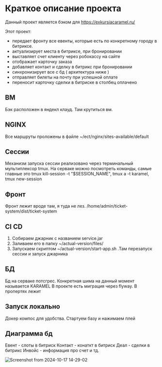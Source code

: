 # Краткое описание проекта

Данный проект является бэком для https://exkursiacaramel.ru/

Этот проект:
- передает фронту все евенты, которые есть по конкретному городу в битриксе.
- актуализирует места в битриксе, при бронировании
- выставляет счет клиенту через робокассу на сайте
- отображает карточку заказа
- добавляет контакт и сделку в битрикс при бронировании
- синхронизирует все с бд ( архитектура ниже )
- отправляет билеты на почту при успешной оплате
- переносит карточку сделки в битриске в столбец оплачено

## ВМ

Бэк расположен в яндекл клауд. Там крутиться вм.

## NGINX

Все маршруты проложены в файле ~/ect/nginx/sites-available/default

## Сессии

Механизм запуска сессии реализовано через терминальный мультиплексор tmux. 
На серваке можно посмотреть команды, самые главные это tmux kill-session -t "$SESSION_NAME", tmux a -t karamel, tmux new-session

## Фронт

Фронт лежит вроде там, я туда не лез. /home/admin/ticket-system/dist/ticket-system

## CI CD

1. Собираем джарник с названием service.jar
2. Заливаем его в папку ~/actual-version/files/
3. Запускаем скриптом  ~/actual-version/start-app.sh .Там перезапуск сессии и запуск джарника

## БД

Бд на серваке потсгрес. Конкретная шима на данный момент называется KARAMEL
В проекте есть миграция через flyway. В пропертях лежит

## Запуск локально
Докер компос для удобства. Стартуем базу и нажимаем плей

## Диаграмма бд

Евент - слоты в битриск
Контакт - конаткт в битриск
Деал - сделки в битрикс
Инвойс - информация про счет и тд.

![Screenshot from 2024-10-17 14-29-02](https://github.com/user-attachments/assets/32a0593c-3c10-4b9f-91fa-ff2cac753a0c)

